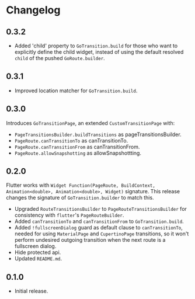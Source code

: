 # Changelog

## 0.3.2

- Added 'child' property to `GoTransition.build` for those who want to explicitly define the child widget, instead of using the default resolved `child` of the pushed `GoRoute.builder`.

## 0.3.1

- Improved location matcher for `GoTransition.build`.

## 0.3.0

Introduces `GoTransitionPage`, an extended `CustomTransitionPage` with:

- `PageTransitionsBuilder.buildTransitions` as pageTransitionsBuilder.
- `PageRoute.canTransitionTo` as canTransitionTo.
- `PageRoute.canTransitionFrom` as canTransitionFrom.
- `PageRoute.allowSnapshotting` as allowSnapshottting.

## 0.2.0

Flutter works with `Widget Function(PageRoute, BuildContext, Animation<double>, Animation<double>, Widget)` signature. This release changes the signature of `GoTransition.builder` to match this.

- Upgraded `RouteTransitionsBuilder` to `PageRouteTransitionsBuilder` for consistency with `flutter`'s `PageRouteBuilder`.
- Added `canTransitionTo` and `canTransitionFrom` to `GoTransition.build`.
- Added `!fullscreenDialog` guard as default clause to `canTransitionTo`, needed for using `MaterialPage` and `CupertinoPage` transitions, so it won't perform undesired outgoing transition when the next route is a fullscreen dialog.
- Hide protected api.
- Updated `README.md`.

## 0.1.0

- Initial release.
